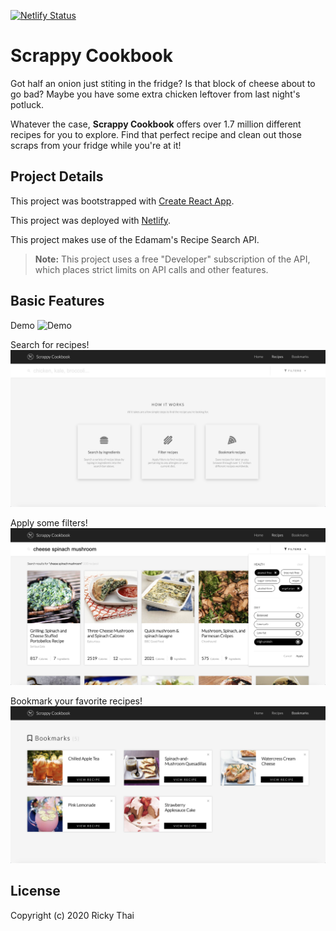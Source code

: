 [![Netlify Status](https://api.netlify.com/api/v1/badges/7db468ee-d9c0-4552-97c5-4724734612bd/deploy-status)](https://app.netlify.com/sites/scrappycookbook/deploys)

# Scrappy Cookbook

Got half an onion just stiting in the fridge? Is that block of cheese about to go bad? Maybe you have some extra chicken leftover from last night's potluck. 

Whatever the case, **Scrappy Cookbook** offers over 1.7 million different recipes for you to explore. Find that perfect recipe and clean out those scraps from your fridge while you're at it!

## Project Details

This project was bootstrapped with [Create React App](https://github.com/facebook/create-react-app).

This project was deployed with [Netlify](https://www.netlify.com/).

This project makes use of the Edamam's Recipe Search API.

> **Note:** This project uses a free "Developer" subscription of the API, which places strict limits on API calls and other features.

## Basic Features

Demo
![Demo](static/demo.gif)

Search for recipes!
![Search for recipes!](/static/search.png)

Apply some filters!
![Apply some filters!](/static/filter.png)

Bookmark your favorite recipes!
![Bookmark your favorite recipes!](/static/bookmark.png)

## License

Copyright (c) 2020 Ricky Thai
